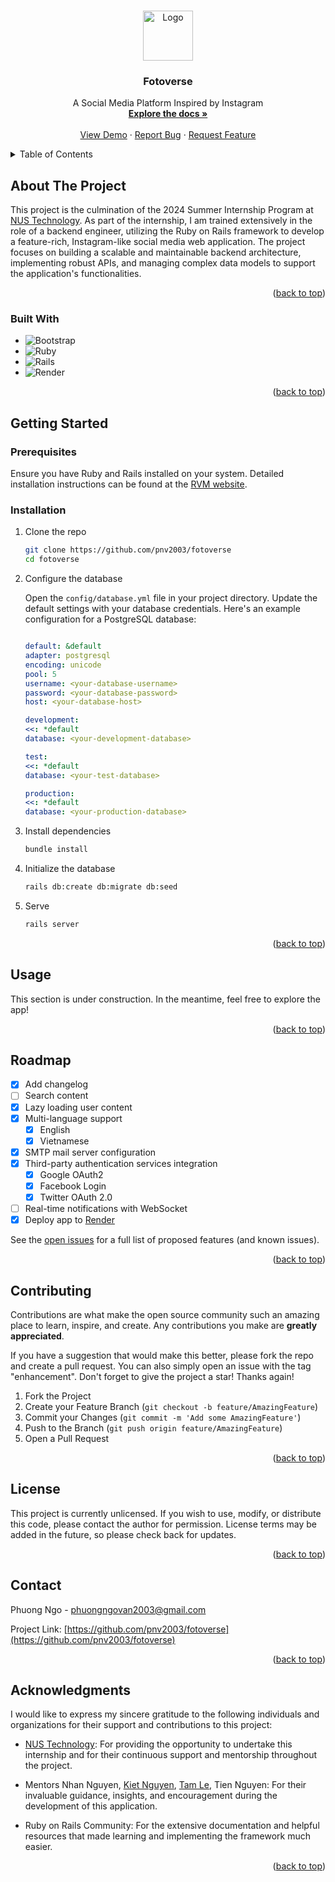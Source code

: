 <!-- Improved compatibility of back to top link: See: https://github.com/pnv2003/fotoverse/pull/73 -->
<a id="readme-top"></a>
<!--
*** Thanks for checking out the Best-README-Template. If you have a suggestion
*** that would make this better, please fork the repo and create a pull request
*** or simply open an issue with the tag "enhancement".
*** Don't forget to give the project a star!
*** Thanks again! Now go create something AMAZING! :D
-->



<!-- PROJECT SHIELDS -->
<!--
*** I'm using markdown "reference style" links for readability.
*** Reference links are enclosed in brackets [ ] instead of parentheses ( ).
*** See the bottom of this document for the declaration of the reference variables
*** for contributors-url, forks-url, etc. This is an optional, concise syntax you may use.
*** https://www.markdownguide.org/basic-syntax/#reference-style-links
-->
<!-- [![Contributors][contributors-shield]][contributors-url]
[![Forks][forks-shield]][forks-url]
[![Stargazers][stars-shield]][stars-url]
[![Issues][issues-shield]][issues-url]
[![MIT License][license-shield]][license-url]
[![LinkedIn][linkedin-shield]][linkedin-url] -->



<!-- PROJECT LOGO -->
<br />
<div align="center">
  <a href="https://github.com/pnv2003/fotoverse">
    <img src="public/android-chrome-512x512.png" alt="Logo" width="80" height="80">
  </a>

  <h3 align="center">Fotoverse</h3>

  <p align="center">
    A Social Media Platform Inspired by Instagram
    <br />
    <a href="https://github.com/pnv2003/fotoverse"><strong>Explore the docs »</strong></a>
    <br />
    <br />
    <a href="https://github.com/pnv2003/fotoverse">View Demo</a>
    ·
    <a href="https://github.com/pnv2003/fotoverse/issues/new?labels=bug&template=bug-report---.md">Report Bug</a>
    ·
    <a href="https://github.com/pnv2003/fotoverse/issues/new?labels=enhancement&template=feature-request---.md">Request Feature</a>
  </p>
</div>



<!-- TABLE OF CONTENTS -->
<details>
  <summary>Table of Contents</summary>
  <ol>
    <li>
      <a href="#about-the-project">About The Project</a>
      <ul>
        <li><a href="#built-with">Built With</a></li>
      </ul>
    </li>
    <li>
      <a href="#getting-started">Getting Started</a>
      <ul>
        <li><a href="#prerequisites">Prerequisites</a></li>
        <li><a href="#installation">Installation</a></li>
      </ul>
    </li>
    <li><a href="#usage">Usage</a></li>
    <li><a href="#roadmap">Roadmap</a></li>
    <li><a href="#contributing">Contributing</a></li>
    <li><a href="#license">License</a></li>
    <li><a href="#contact">Contact</a></li>
    <li><a href="#acknowledgments">Acknowledgments</a></li>
  </ol>
</details>



<!-- ABOUT THE PROJECT -->
## About The Project

This project is the culmination of the 2024 Summer Internship Program at [NUS Technology](https://www.nustechnology.com). As part of the internship, I am trained extensively in the role of a backend engineer, utilizing the Ruby on Rails framework to develop a feature-rich, Instagram-like social media web application. The project focuses on building a scalable and maintainable backend architecture, implementing robust APIs, and managing complex data models to support the application's functionalities.

<p align="right">(<a href="#readme-top">back to top</a>)</p>



### Built With

- ![Bootstrap](https://img.shields.io/badge/bootstrap-%238511FA.svg?style=for-the-badge&logo=bootstrap&logoColor=white)
- ![Ruby](https://img.shields.io/badge/ruby-%23CC342D.svg?style=for-the-badge&logo=ruby&logoColor=white)
- ![Rails](https://img.shields.io/badge/rails-%23CC0000.svg?style=for-the-badge&logo=ruby-on-rails&logoColor=white)
- ![Render](https://img.shields.io/badge/Render-%46E3B7.svg?style=for-the-badge&logo=render&logoColor=white)

<p align="right">(<a href="#readme-top">back to top</a>)</p>



<!-- GETTING STARTED -->
## Getting Started

### Prerequisites

Ensure you have Ruby and Rails installed on your system. Detailed installation instructions can be found at the [RVM website](https://rvm.io).

### Installation

1. Clone the repo
   ```sh
   git clone https://github.com/pnv2003/fotoverse
   cd fotoverse
   ```
2. Configure the database

    Open the `config/database.yml` file in your project directory. Update the default settings with your database credentials. Here's an example configuration for a PostgreSQL database:

    ```yaml

    default: &default
    adapter: postgresql
    encoding: unicode
    pool: 5
    username: <your-database-username>
    password: <your-database-password>
    host: <your-database-host>

    development:
    <<: *default
    database: <your-development-database>

    test:
    <<: *default
    database: <your-test-database>

    production:
    <<: *default
    database: <your-production-database>
    ```

3. Install dependencies
   ```sh
   bundle install
   ```
4. Initialize the database

    ```sh
    rails db:create db:migrate db:seed
    ```
5. Serve

    ```sh
    rails server
    ```

<p align="right">(<a href="#readme-top">back to top</a>)</p>



<!-- USAGE EXAMPLES -->
## Usage

This section is under construction. In the meantime, feel free to explore the app!

<p align="right">(<a href="#readme-top">back to top</a>)</p>



<!-- ROADMAP -->
## Roadmap

- [x] Add changelog
- [ ] Search content
- [x] Lazy loading user content
- [x] Multi-language support
    - [x] English
    - [x] Vietnamese
- [x] SMTP mail server configuration
- [x] Third-party authentication services integration
    - [x] Google OAuth2
    - [x] Facebook Login
    - [x] Twitter OAuth 2.0
- [ ] Real-time notifications with WebSocket
- [x] Deploy app to [Render](https://render.com)

See the [open issues](https://github.com/pnv2003/fotoverse/issues) for a full list of proposed features (and known issues).

<p align="right">(<a href="#readme-top">back to top</a>)</p>



<!-- CONTRIBUTING -->
## Contributing

Contributions are what make the open source community such an amazing place to learn, inspire, and create. Any contributions you make are **greatly appreciated**.

If you have a suggestion that would make this better, please fork the repo and create a pull request. You can also simply open an issue with the tag "enhancement".
Don't forget to give the project a star! Thanks again!

1. Fork the Project
2. Create your Feature Branch (`git checkout -b feature/AmazingFeature`)
3. Commit your Changes (`git commit -m 'Add some AmazingFeature'`)
4. Push to the Branch (`git push origin feature/AmazingFeature`)
5. Open a Pull Request

<p align="right">(<a href="#readme-top">back to top</a>)</p>



<!-- LICENSE -->
## License

This project is currently unlicensed. If you wish to use, modify, or distribute this code, please contact the author for permission. License terms may be added in the future, so please check back for updates.

<p align="right">(<a href="#readme-top">back to top</a>)</p>



<!-- CONTACT -->
## Contact

Phuong Ngo - phuongngovan2003@gmail.com

Project Link: [https://github.com/pnv2003/fotoverse](https://github.com/pnv2003/fotoverse)

<p align="right">(<a href="#readme-top">back to top</a>)</p>



<!-- ACKNOWLEDGMENTS -->
## Acknowledgments

I would like to express my sincere gratitude to the following individuals and organizations for their support and contributions to this project:

- [NUS Technology](https://nustechnology.com): For providing the opportunity to undertake this internship and for their continuous support and mentorship throughout the project.

- Mentors Nhan Nguyen, [Kiet Nguyen](https://github.com/kieetnvt), [Tam Le](https://github.com/kokorolx), Tien Nguyen: For their invaluable guidance, insights, and encouragement during the development of this application.

<!-- - Team Members: For their collaboration, ideas, and hard work in making this project a success. -->

- Ruby on Rails Community: For the extensive documentation and helpful resources that made learning and implementing the framework much easier.

<p align="right">(<a href="#readme-top">back to top</a>)</p>



<!-- MARKDOWN LINKS & IMAGES -->
<!-- https://www.markdownguide.org/basic-syntax/#reference-style-links -->
<!-- [contributors-shield]: https://img.shields.io/github/contributors/pnv2003/fotoverse.svg?style=for-the-badge
[contributors-url]: https://github.com/pnv2003/fotoverse/graphs/contributors
[forks-shield]: https://img.shields.io/github/forks/pnv2003/fotoverse.svg?style=for-the-badge
[forks-url]: https://github.com/pnv2003/fotoverse/network/members
[stars-shield]: https://img.shields.io/github/stars/pnv2003/fotoverse.svg?style=for-the-badge
[stars-url]: https://github.com/pnv2003/fotoverse/stargazers
[issues-shield]: https://img.shields.io/github/issues/pnv2003/fotoverse.svg?style=for-the-badge
[issues-url]: https://github.com/pnv2003/fotoverse/issues
[license-shield]: https://img.shields.io/github/license/pnv2003/fotoverse.svg?style=for-the-badge
[license-url]: https://github.com/pnv2003/fotoverse/blob/master/LICENSE.txt
[linkedin-shield]: https://img.shields.io/badge/-LinkedIn-black.svg?style=for-the-badge&logo=linkedin&colorB=555
[linkedin-url]: https://linkedin.com/in/othneildrew
[product-screenshot]: images/screenshot.png
[Next.js]: https://img.shields.io/badge/next.js-000000?style=for-the-badge&logo=nextdotjs&logoColor=white
[Next-url]: https://nextjs.org/
[React.js]: https://img.shields.io/badge/React-20232A?style=for-the-badge&logo=react&logoColor=61DAFB
[React-url]: https://reactjs.org/
[Vue.js]: https://img.shields.io/badge/Vue.js-35495E?style=for-the-badge&logo=vuedotjs&logoColor=4FC08D
[Vue-url]: https://vuejs.org/
[Angular.io]: https://img.shields.io/badge/Angular-DD0031?style=for-the-badge&logo=angular&logoColor=white
[Angular-url]: https://angular.io/
[Svelte.dev]: https://img.shields.io/badge/Svelte-4A4A55?style=for-the-badge&logo=svelte&logoColor=FF3E00
[Svelte-url]: https://svelte.dev/
[Laravel.com]: https://img.shields.io/badge/Laravel-FF2D20?style=for-the-badge&logo=laravel&logoColor=white
[Laravel-url]: https://laravel.com
[Bootstrap.com]: https://img.shields.io/badge/Bootstrap-563D7C?style=for-the-badge&logo=bootstrap&logoColor=white
[Bootstrap-url]: https://getbootstrap.com
[JQuery.com]: https://img.shields.io/badge/jQuery-0769AD?style=for-the-badge&logo=jquery&logoColor=white
[JQuery-url]: https://jquery.com  -->
